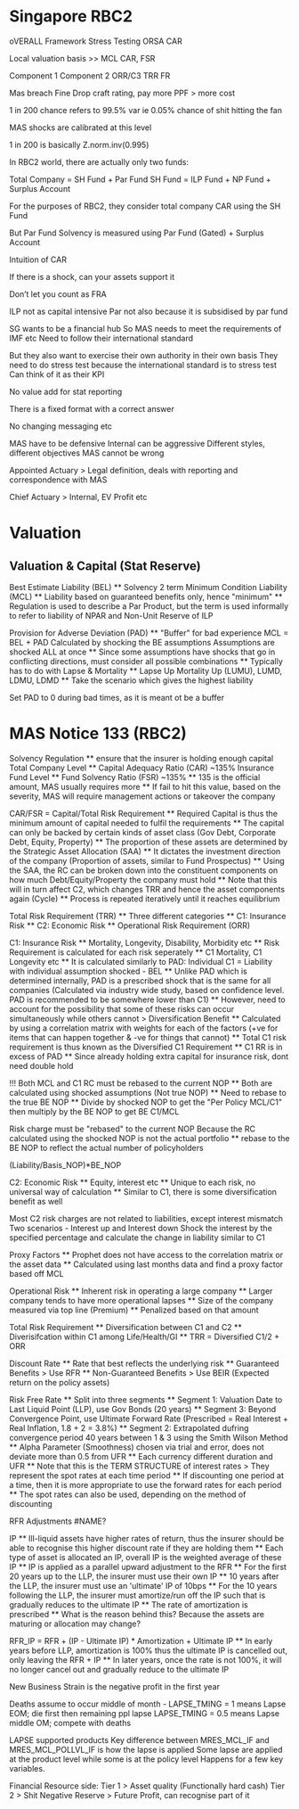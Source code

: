 # **Singapore RBC2**

oVERALL Framework
Stress Testing
ORSA
CAR

Local valuation basis >> MCL
CAR, FSR

Component 1
Component 2
ORR/C3
TRR
FR

Mas breach
Fine
Drop craft rating, pay more PPF > more cost

1 in 200 chance refers to 99.5% var ie 0.05% chance of shit hitting the fan

MAS shocks are calibrated at this level

1 in 200 is basically Z.norm.inv(0.995)

In RBC2 world, there are actually only two funds:

Total Company = SH Fund + Par Fund
SH Fund = ILP Fund + NP Fund + Surplus Account

For the purposes of RBC2, they consider total company CAR using the SH Fund

But Par Fund Solvency is measured using Par Fund (Gated) + Surplus Account

Intuition of CAR

If there is a shock, can your assets support it

Don’t let you count as FRA


ILP not as capital intensive
Par not also because it is subsidised by par fund


SG wants to be a financial hub
So MAS needs to meet the requirements of IMF etc
Need to follow their international standard

But they also want to exercise their own authority in their own basis
They need to do stress test because the international standard is to stress test
Can think of it as their KPI

No value add for stat reporting

There is a fixed format with a correct answer

No changing messaging etc

MAS have to be defensive
Internal can be aggressive
Different styles, different objectives
MAS cannot be wrong

Appointed Actuary > Legal definition, deals with reporting and correspondence with MAS

Chief Actuary > Internal, EV Profit etc

# Valuation

## Valuation & Capital (Stat Reserve)

Best Estimate Liability (BEL) ** Solvency 2 term
Minimum Condition Liability (MCL) ** Liability based on guaranteed benefits only, hence "minimum"
** Regulation is used to describe a Par Product, but the term is used informally to refer to liability of NPAR and Non-Unit Reserve of ILP

Provision for Adverse Deviation (PAD) ** "Buffer" for bad experience
MCL = BEL + PAD
Calculated by shocking the BE assumptions
Assumptions are shocked ALL at once
** Since some assumptions have shocks that go in conflicting directions, must consider all possible combinations
** Typically has to do with Lapse & Mortality
** Lapse Up Mortality Up (LUMU), LUMD, LDMU, LDMD
** Take the scenario which gives the highest liability

Set PAD to 0 during bad times, as it is meant ot be a buffer

# MAS Notice 133 (RBC2)

Solvency Regulation ** ensure that the insurer is holding enough capital
Total Company Level ** Capital Adequacy Ratio (CAR) ~135%
Insurance Fund Level ** Fund Solvency Ratio (FSR) ~135%
** 135 is the official amount, MAS usually requires more
** If fail to hit this value, based on the severity, MAS will require management actions or takeover the company

CAR/FSR = Capital/Total Risk Requirement
** Required Capital is thus the minimum amount of capital needed to fulfil the requirements
** The capital can only be backed by certain kinds of asset class (Gov Debt, Corporate Debt, Equity, Property)
** The proportion of these assets are determined by the Strategic Asset Allocation (SAA)
** It dictates the investment direction of the company (Proportion of assets, similar to Fund Prospectus)
** Using the SAA, the RC can be broken down into the constituent components on how much Debt/Equity/Property the company must hold
** Note that this will in turn affect C2, which changes TRR and hence the asset components again (Cycle)
** Process is repeated iteratively until it reaches equilibrium

Total Risk Requirement (TRR)
** Three different categories
** C1: Insurance Risk
** C2: Economic Risk
** Operational Risk Requirement (ORR)

C1: Insurance Risk
** Mortality, Longevity, Disability, Morbidity etc
** Risk Requirement is calculated for each risk seperately ** C1 Mortality, C1 Longevity etc
** It is calculated similarly to PAD: Individual C1 = Liability with individual assumption shocked - BEL
** Unlike PAD which is determined internally, PAD is a prescribed shock that is the same for all companies (Calculated via industry wide study, based on confidence level. PAD is recommended to be somewhere lower than C1)
** However, need to account for the possibility that some of these risks can occur simultaneously while others cannot > Diversification Benefit
** Calculated by using a correlation matrix with weights for each of the factors (+ve for items that can happen together & -ve for things that cannot)
** Total C1 risk requirement is thus known as the Diversified C1 Requirement
** C1 RR is in excess of PAD ** Since already holding extra capital for insurance risk, dont need double hold

!!! Both MCL and C1 RC must be rebased to the current NOP
** Both are calculated using shocked assumptions (Not true NOP)
** Need to rebase to the true BE NOP
** Divide by shocked NOP to get the "Per Policy MCL/C1" then multiply by the BE NOP to get BE C1/MCL

Risk charge must be "rebased" to the current NOP
Because the RC calculated using the shocked NOP is not the actual portfolio ** rebase to the BE NOP to reflect the actual number of policyholders

(Liability/Basis_NOP)*BE_NOP 

C2: Economic Risk
** Equity, interest etc
** Unique to each risk, no universal way of calculation
** Similar to C1, there is some diversification benefit as well

Most C2 risk charges are not related to liabilities, except interest mismatch
Two scenarios - Interest up and Interest down
Shock the interest by the specified percentage and calculate the change in liability similar to C1

Proxy Factors
** Prophet does not have access to the correlation matrix or the asset data
** Calculated using last months data and find a proxy factor based off MCL

Operational Risk
** Inherent risk in operating a large company
** Larger company tends to have more operational lapses
** Size of the company measured via top line (Premium)
** Penalized based on that amount

Total Risk Requirement
** Diversification between C1 and C2
** Diverisifcation within C1 among Life/Health/GI
** TRR = Diversified C1/2 + ORR

Discount Rate
** Rate that best reflects the underlying risk
** Guaranteed Benefits > Use RFR
** Non-Guaranteed Benefits > Use BEIR (Expected return on the policy assets)

Risk Free Rate
** Split into three segments
** Segment 1: Valuation Date to Last Liquid Point (LLP), use Gov Bonds (20 years)
** Segment 3: Beyond Convergence Point, use Ultimate Forward Rate (Prescribed = Real Interest + Real Inflation, 1.8 + 2 = 3.8%)
** Segment 2: Extrapolated dufring convergence period 40 years between 1 & 3 using the Smith Wilson Method
** Alpha Parameter (Smoothness) chosen via trial and error, does not deviate more than 0.5 from UFR
** Each currency different duration and UFR
** Note that this is the TERM STRUCTURE of interest rates > They represent the spot rates at each time period
** If discounting one period at a time, then it is more appropriate to use the forward rates for each period
** The spot rates can also be used, depending on the method of discounting

RFR Adjustments
#NAME?

IP
** Ill-liquid assets have higher rates of return, thus the insurer should be able to recognise this higher discount rate if they are holding them
** Each type of asset is allocated an IP, overall IP is the weighted average of these IP
** IP is applied as a parallel upward adjustment to the RFR
** For the first 20 years up to the LLP, the insurer must use their own IP
** 10 years after the LLP, the insurer must use an 'ultimate' IP of 10bps
** For the 10 years following the LLP, the insurer must amortize/run off the IP such that is gradually reduces to the ultimate IP
** The rate of amortization is prescribed
** What is the reason behind this? Because the assets are maturing or allocation may change?

RFR_IP = RFR + (IP - Ultimate IP) * Amortization + Ultimate IP
** In early years before LLP, amortization is 100% thus the ultimate IP is cancelled out, only leaving the RFR + IP
** In later years, once the rate is not 100%, it will no longer cancel out and gradually reduce to the ultimate IP

New Business Strain is the negative profit in the first year

Deaths assume to occur middle of month - 
    LAPSE_TMING = 1 means Lapse EOM; die first then remaining ppl lapse
    LAPSE_TMING = 0.5 means Lapse middle OM; compete with deaths


LAPSE supported products
Key difference between MRES_MCL_IF and MRES_MCL_POLLVL_IF is how the lapse is applied
Some lapse are applied at the product level while some is at the policy level
Happens for a few key variables.

Financial Resource side: 
Tier 1 > Asset quality (Functionally hard cash)
Tier 2 > Shit
Negative Reserve > Future Profit, can recognise part of it
